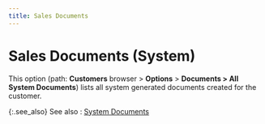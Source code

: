 ```yaml
---
title: Sales Documents
---
```


# Sales Documents (System)


This option (path: **Customers** browser  > **Options** > **Documents 
 &gt; All System Documents**) lists all system generated documents  created for the customer.


{:.see_also}
See also
: [System  Documents]({{site.bp_chm}}/docs/sys/system_documents.html)
